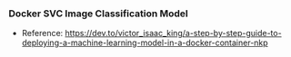 ### Docker SVC Image Classification Model

- Reference: https://dev.to/victor_isaac_king/a-step-by-step-guide-to-deploying-a-machine-learning-model-in-a-docker-container-nkp
